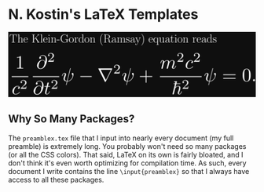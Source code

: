 # N. Kostin's LaTeX Templates

![Example LaTeX](images/klein_gordon.png?raw=true)

## Why So Many Packages?

The `preamblex.tex` file that I input into nearly every document (my full preamble) is extremely long. You probably won't need so many packages (or all the CSS colors). That said, LaTeX on its own is fairly bloated, and I don't think it's even worth optimizing for compilation time. As such, every document I write contains the line `\input{preamblex}` so that I always have access to all these packages.
